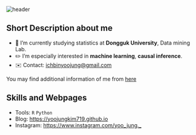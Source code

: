 
![header](https://capsule-render.vercel.app/api?type=waving&color=gradient&height=250&section=header&text=WELCOME!&fontSize=90&&fontAlignY=40&&descAlignY=30)
## Short Description about me
- :school: I’m currently studying statistics at **Dongguk University**, Data mining Lab.
- :pencil2: I’m especially interested in **machine learning**, **causal inference**.
- :envelope: Contact: <ichbinyoojung@gmail.com>

You may find additional information of me from [here](https://yoojungkim719.github.io/about/)


## Skills and Webpages
- Tools: <code>R</code> <code>Python</code>
- Blog: <https://yoojungkim719.github.io>
- Instagram: <https://www.instagram.com/yoo_jung._>



